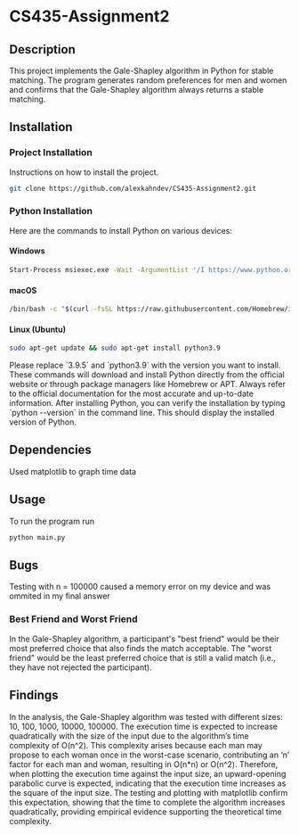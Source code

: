 # CS435-Assignment2

## Description

This project implements the Gale-Shapley algorithm in Python for stable matching. The program generates random preferences for men and women and confirms that the Gale-Shapley algorithm always returns a stable matching.

## Installation

### Project Installation

Instructions on how to install the project.

```sh
git clone https://github.com/alexkahndev/CS435-Assignment2.git
```

### Python Installation

Here are the commands to install Python on various devices:

#### Windows
```sh
Start-Process msiexec.exe -Wait -ArgumentList '/I https://www.python.org/ftp/python/3.9.5/python-3.9.5-amd64.exe /passive InstallAllUsers=1 PrependPath=1'
```

#### macOS
```sh
/bin/bash -c "$(curl -fsSL https://raw.githubusercontent.com/Homebrew/install/HEAD/install.sh)" && brew install python
```

#### Linux (Ubuntu)
```sh
sudo apt-get update && sudo apt-get install python3.9
```

Please replace \`3.9.5\` and \`python3.9\` with the version you want to install. These commands will download and install Python directly from the official website or through package managers like Homebrew or APT. Always refer to the official documentation for the most accurate and up-to-date information. After installing Python, you can verify the installation by typing \`python --version\` in the command line. This should display the installed version of Python.

## Dependencies

Used matplotlib to graph time data

## Usage

To run the program run 

```sh
python main.py
```

## Bugs

Testing with n = 100000 caused a memory error on my device and was ommited in my final answer

### Best Friend and Worst Friend

In the Gale-Shapley algorithm, a participant's "best friend" would be their most preferred choice that also finds the match acceptable. The "worst friend" would be the least preferred choice that is still a valid match (i.e., they have not rejected the participant).

## Findings

In the analysis, the Gale-Shapley algorithm was tested with different sizes: 10, 100, 1000, 10000, 100000. The execution time is expected to increase quadratically with the size of the input due to the algorithm’s time complexity of O(n^2). This complexity arises because each man may propose to each woman once in the worst-case scenario, contributing an ‘n’ factor for each man and woman, resulting in O(n*n) or O(n^2). Therefore, when plotting the execution time against the input size, an upward-opening parabolic curve is expected, indicating that the execution time increases as the square of the input size. The testing and plotting with matplotlib confirm this expectation, showing that the time to complete the algorithm increases quadratically, providing empirical evidence supporting the theoretical time complexity.

